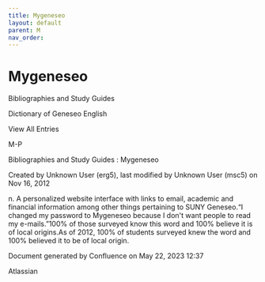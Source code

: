 ```yaml
---
title: Mygeneseo
layout: default
parent: M
nav_order:
---
```


# Mygeneseo

Bibliographies and Study Guides

Dictionary of Geneseo English

View All Entries

M-P

Bibliographies and Study Guides : Mygeneseo

Created by  Unknown User (erg5), last modified by  Unknown User (msc5) on Nov 16, 2012

n. A personalized website interface with links to email, academic and financial information among other things pertaining to SUNY Geneseo.“I changed my password to Mygeneseo because I don't want people to read my e-mails.”100% of those surveyed know this word and 100% believe it is of local origins.As of 2012, 100% of students surveyed knew the word and 100% believed it to be of local origin.

Document generated by Confluence on May 22, 2023 12:37

Atlassian
